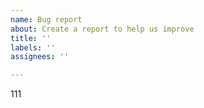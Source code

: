 ```yaml
---
name: Bug report
about: Create a report to help us improve
title: ''
labels: ''
assignees: ''

---
```


111
